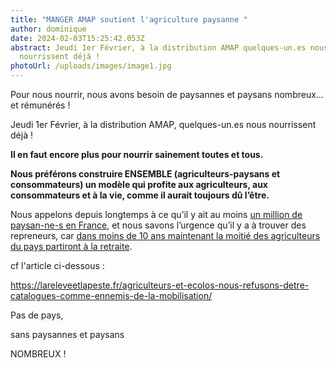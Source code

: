 ```yaml
---
title: "MANGER AMAP soutient l'agriculture paysanne "
author: dominique
date: 2024-02-03T15:25:42.053Z
abstract: Jeudi 1er Février, à la distribution AMAP quelques-un.es nous
  nourrissent déjà !
photoUrl: /uploads/images/image1.jpg
---
```

Pour nous nourrir, nous avons besoin de paysannes et paysans nombreux... et rémunérés !

Jeudi 1er Février, à la distribution AMAP, quelques-un.es nous nourrissent déjà !

**Il en faut encore plus pour nourrir sainement toutes et tous.**

**Nous préférons construire ENSEMBLE (agriculteurs-paysans et consommateurs) un modèle qui profite aux agriculteurs, aux consommateurs et à la vie, comme il aurait toujours dû l’être.**

Nous appelons depuis longtemps à ce qu’il y ait au moins [un million de paysan-ne-s en France](https://lareleveetlapeste.fr/nous-avons-besoin-dun-million-de-paysans-et-paysannes-partout-en-france-dici-2050/), et nous savons l’urgence qu’il y a à trouver des repreneurs, car [dans moins de 10 ans maintenant la moitié des agriculteurs du pays partiront à la retraite](https://lareleveetlapeste.fr/en-france-100-000-fermes-ont-disparu-en-dix-ans/).

cf l'article ci-dessous :

https://lareleveetlapeste.fr/agriculteurs-et-ecolos-nous-refusons-detre-catalogues-comme-ennemis-de-la-mobilisation/

Pas de pays,

 sans paysannes et paysans 

NOMBREUX !